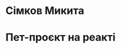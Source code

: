 # Сімков Микита

# Пет-проєкт на реакті

<!--
Проект: "Платформа для управління подіями та заходами"
Опис:

Це SaaS-додаток, який дозволяє організаторам створювати, керувати та аналізувати події, такі як конференції, виставки, вебінари чи приватні зустрічі. Учасники можуть реєструватися, отримувати нагадування, купувати квитки та брати участь.

Ключовий функціонал
Рольова система:

Організатори: Можуть створювати та управляти подіями.
Учасники: Можуть переглядати доступні події, реєструватися, купувати квитки.
Адміністратори: Управляють платформою, перевіряють звіти.
Модуль створення подій:

Форма створення події:
Назва, опис, дата, місце.
Типи квитків (безкоштовний, платний, ранній доступ).
Можливість додавати спікерів, спонсорів, програму.
Реєстрація учасників:

Форма реєстрації.
Система платежів через API (Stripe/PayPal).
Генерація електронного квитка (QR-код для сканування).
Панель аналітики:

Для організаторів:
Дані про кількість учасників.
Звіти про продажі квитків.
Для адміністраторів:
Дані про активність організаторів.
Звітність за загальними метриками платформи.
Система повідомлень:

Нагадування про події.
Сповіщення про зміни в розкладі.
WebSocket або Axios для реального часу.
Календар подій:

Інтерактивний календар для перегляду запланованих заходів.
Фільтри за типом подій, локацією, датою. -->
